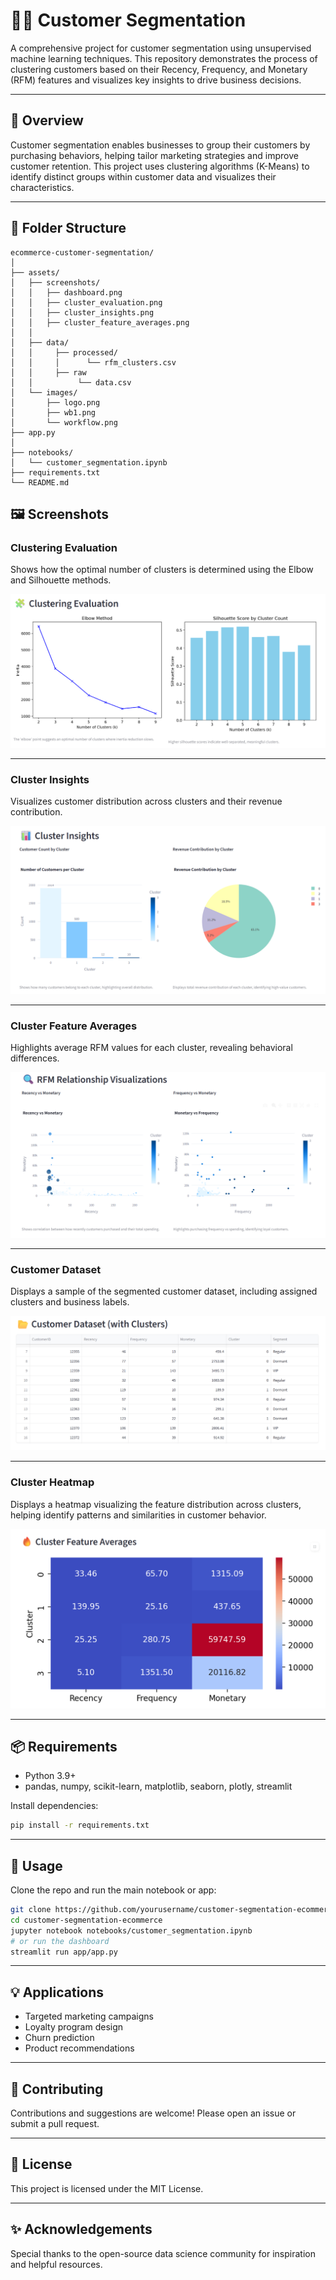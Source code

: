 # 🧑‍💼 Customer Segmentation

A comprehensive project for customer segmentation using unsupervised machine learning techniques. This repository demonstrates the process of clustering customers based on their Recency, Frequency, and Monetary (RFM) features and visualizes key insights to drive business decisions.

---

## 🚀 Overview

Customer segmentation enables businesses to group their customers by purchasing behaviors, helping tailor marketing strategies and improve customer retention. This project uses clustering algorithms (K-Means) to identify distinct groups within customer data and visualizes their characteristics.

---

## 📁 Folder Structure
```text
ecommerce-customer-segmentation/
│
├── assets/
│   ├── screenshots/
│   │   ├── dashboard.png
│   │   ├── cluster_evaluation.png
│   │   ├── cluster_insights.png
│   │   ├── cluster_feature_averages.png
│   │
│   ├── data/
│   │     ├── processed/
│   │     │      └── rfm_clusters.csv
│   │     ├── raw
│   │          └── data.csv
│   └── images/
│       ├── logo.png
│       ├── wb1.png
│       └── workflow.png
├── app.py
│
├── notebooks/
│   └── customer_segmentation.ipynb
├── requirements.txt
└── README.md
```

## 🖼️ Screenshots

### Clustering Evaluation

Shows how the optimal number of clusters is determined using the Elbow and Silhouette methods.

![Clustering Evaluation](assets/screenshots/clustering_evaluation.png)

---

### Cluster Insights

Visualizes customer distribution across clusters and their revenue contribution.

![Cluster Insights](assets/screenshots/cluster_insights.png)

---

### Cluster Feature Averages

Highlights average RFM values for each cluster, revealing behavioral differences.

![Cluster Feature Averages](assets/screenshots/rfm_visualizations.png)

---

### Customer Dataset

Displays a sample of the segmented customer dataset, including assigned clusters and business labels.

![Customer Dataset with Clusters](assets/screenshots/dataset.png)

---

### Cluster Heatmap
Displays a heatmap visualizing the feature distribution across clusters, helping identify patterns and similarities in customer behavior.

![Cluster Heatmap](assets/screenshots/cluster_heatmap.png)

---

## 📦 Requirements

- Python 3.9+
- pandas, numpy, scikit-learn, matplotlib, seaborn, plotly, streamlit

Install dependencies:

```bash
pip install -r requirements.txt
```

---

## 📝 Usage

Clone the repo and run the main notebook or app:

```bash
git clone https://github.com/yourusername/customer-segmentation-ecommerce.git
cd customer-segmentation-ecommerce
jupyter notebook notebooks/customer_segmentation.ipynb
# or run the dashboard
streamlit run app/app.py
```

---

## 💡 Applications

- Targeted marketing campaigns
- Loyalty program design
- Churn prediction
- Product recommendations

---

## 🤝 Contributing

Contributions and suggestions are welcome! Please open an issue or submit a pull request.

---

## 📄 License

This project is licensed under the MIT License.

---

## ✨ Acknowledgements

Special thanks to the open-source data science community for inspiration and helpful resources.
